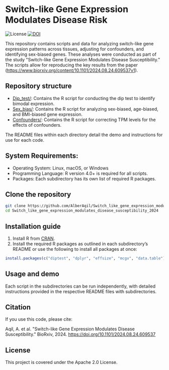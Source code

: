 # Switch-like Gene Expression Modulates Disease Risk

![License](https://img.shields.io/badge/License-Apache%202.0-blue.svg)
[![DOI](https://img.shields.io/badge/DOI-10.1101%2F2024.08.24.609537-blue)](https://doi.org/10.1101/2024.08.24.609537)

This repository contains scripts and data for analyzing switch-like gene expression patterns across tissues, adjusting for confounders, and identifying sex-biased genes. These analyses were conducted as part of the study "Switch-like Gene Expression Modulates Disease Susceptibility." The scripts allow for reproducing the key results from the paper (https://www.biorxiv.org/content/10.1101/2024.08.24.609537v1).

## Repository structure

- [Dip_test/](Dip_test/): Contains the R script for conducting the dip test to identify bimodal expression.
- [Sex_bias/](Sex_bias/): Contains the R script for analyzing sex-biased, age-biased, and BMI-biased gene expression.
- [Confounders/](Confounders/): Contains the R script for correcting TPM levels for the effects of confounders.


The README files within each directory detail the demo and instructions for use for each code.

## System Requirements:

- Operating System: Linux, macOS, or Windows
- Programming Language: R version 4.0+ is required for all scripts.
- Packages: Each subdirectory has its own list of required R packages.

## Clone the repository

```bash
git clone https://github.com/AlberAqil/Switch_like_gene_expression_modulates_disease_susceptibility_2024.git
cd Switch_like_gene_expression_modulates_disease_susceptibility_2024
```

## Installation guide

1. Install R from [CRAN](https://cran.r-project.org/).
2. Install the required R packages as outlined in each subdirectory’s README or use the following to install all packages at once:
```r
install.packages(c("diptest", "dplyr", "effsize", "mcgv", "data.table"))
```
## Usage and demo

Each script in the subdirectories can be run independently, with detailed instructions provided in the respective README files with subdirectories.

## Citation

If you use this code, please cite:

Aqil, A. et al. "Switch-like Gene Expression Modulates Disease Susceptibility." BioRxiv, 2024. https://doi.org/10.1101/2024.08.24.609537

## License
This project is covered under the Apache 2.0 License.

